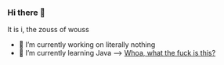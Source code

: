 ### Hi there 👋
It is i, the zouss of wouss
- 🔭 I’m currently working on literally nothing
- 🌱 I’m currently learning Java
--> [Whoa, what the fuck is this?](https://discord.gg/j3GJjEDVvz)
